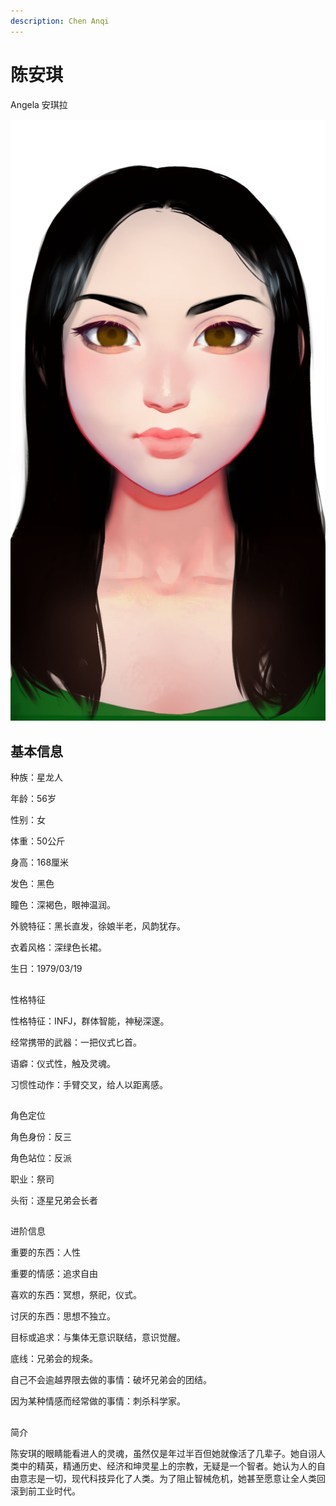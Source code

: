 ```yaml
---
description: Chen Anqi
---
```


# 陈安琪

Angela 安琪拉

![&#x9648;&#x5B89;&#x742A;](../../.gitbook/assets/chen-an-qi-.jpg)

## 基本信息


种族：星龙人

年龄：56岁

性别：女

体重：50公斤

身高：168厘米

发色：黑色

瞳色：深褐色，眼神温润。

外貌特征：黑长直发，徐娘半老，风韵犹存。

衣着风格：深绿色长裙。

生日：1979/03/19

## 
性格特征


性格特征：INFJ，群体智能，神秘深邃。

经常携带的武器：一把仪式匕首。

语癖：仪式性，触及灵魂。

习惯性动作：手臂交叉，给人以距离感。

## 
角色定位


角色身份：反三

角色站位：反派

职业：祭司

头衔：逐星兄弟会长者


## 
进阶信息


重要的东西：人性

重要的情感：追求自由

喜欢的东西：冥想，祭祀，仪式。

讨厌的东西：思想不独立。

目标或追求：与集体无意识联结，意识觉醒。

底线：兄弟会的规条。

自己不会逾越界限去做的事情：破坏兄弟会的团结。

因为某种情感而经常做的事情：刺杀科学家。

## 
简介


陈安琪的眼睛能看进人的灵魂，虽然仅是年过半百但她就像活了几辈子。她自诩人类中的精英，精通历史、经济和坤灵星上的宗教，无疑是一个智者。她认为人的自由意志是一切，现代科技异化了人类。为了阻止智械危机，她甚至愿意让全人类回滚到前工业时代。

